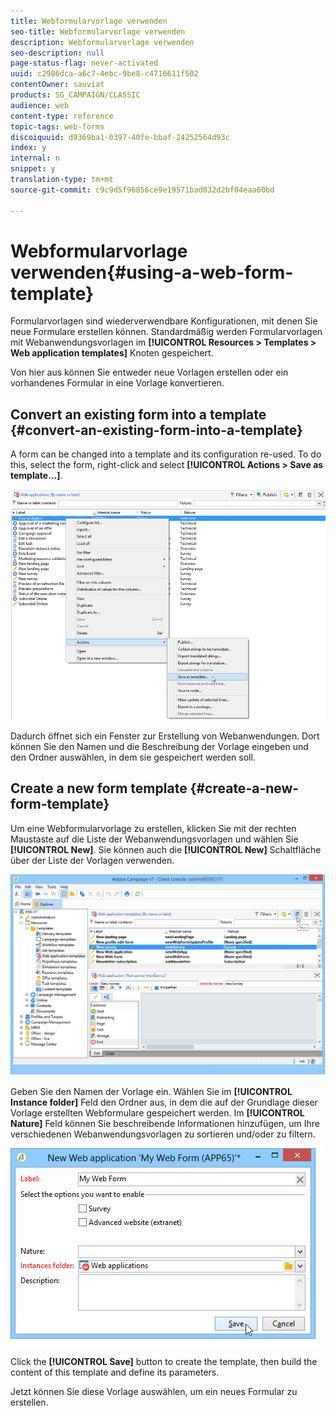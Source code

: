 ```yaml
---
title: Webformularvorlage verwenden
seo-title: Webformularvorlage verwenden
description: Webformularvorlage verwenden
seo-description: null
page-status-flag: never-activated
uuid: c2986dca-a6c7-4ebc-9be8-c4716611f502
contentOwner: sauviat
products: SG_CAMPAIGN/CLASSIC
audience: web
content-type: reference
topic-tags: web-forms
discoiquuid: d9369ba1-0397-40fe-bbaf-24252564d93c
index: y
internal: n
snippet: y
translation-type: tm+mt
source-git-commit: c9c9d5f96856ce9e19571bad032d2bf04eaa60bd

---
```



# Webformularvorlage verwenden{#using-a-web-form-template}

Formularvorlagen sind wiederverwendbare Konfigurationen, mit denen Sie neue Formulare erstellen können. Standardmäßig werden Formularvorlagen mit Webanwendungsvorlagen im **[!UICONTROL Resources > Templates > Web application templates]** Knoten gespeichert.

Von hier aus können Sie entweder neue Vorlagen erstellen oder ein vorhandenes Formular in eine Vorlage konvertieren.

## Convert an existing form into a template {#convert-an-existing-form-into-a-template}

A form can be changed into a template and its configuration re-used. To do this, select the form, right-click and select **[!UICONTROL Actions > Save as template...]**.

![](assets/s_ncs_admin_survey_saveastemplate.png)

Dadurch öffnet sich ein Fenster zur Erstellung von Webanwendungen. Dort können Sie den Namen und die Beschreibung der Vorlage eingeben und den Ordner auswählen, in dem sie gespeichert werden soll.

## Create a new form template {#create-a-new-form-template}

Um eine Webformularvorlage zu erstellen, klicken Sie mit der rechten Maustaste auf die Liste der Webanwendungsvorlagen und wählen Sie **[!UICONTROL New]**. Sie können auch die **[!UICONTROL New]** Schaltfläche über der Liste der Vorlagen verwenden.

![](assets/s_ncs_admin_survey_createtemplate.png)

Geben Sie den Namen der Vorlage ein. Wählen Sie im **[!UICONTROL Instance folder]** Feld den Ordner aus, in dem die auf der Grundlage dieser Vorlage erstellten Webformulare gespeichert werden. Im **[!UICONTROL Nature]** Feld können Sie beschreibende Informationen hinzufügen, um Ihre verschiedenen Webanwendungsvorlagen zu sortieren und/oder zu filtern.

![](assets/s_ncs_admin_survey_createtemplate_details.png)

Click the **[!UICONTROL Save]** button to create the template, then build the content of this template and define its parameters.

Jetzt können Sie diese Vorlage auswählen, um ein neues Formular zu erstellen.
